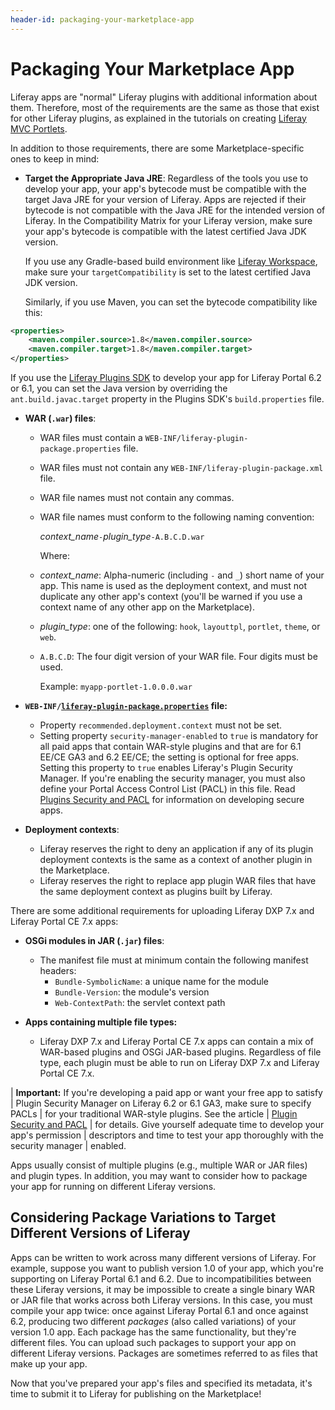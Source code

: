 ```yaml
---
header-id: packaging-your-marketplace-app
---
```


# Packaging Your Marketplace App

Liferay apps are "normal" Liferay plugins with additional information about
them. Therefore, most of the requirements are the same as those that exist for
other Liferay plugins, as explained in the tutorials on creating
[Liferay MVC Portlets](/docs/7-2/appdev/-/knowledge_base/a/liferay-mvc-portlet).

In addition to those requirements, there are some Marketplace-specific ones to
keep in mind:

- **Target the Appropriate Java JRE**: Regardless of the tools you use to 
  develop your app, your app's bytecode must be compatible with the target Java
  JRE for your version of Liferay. Apps are rejected if their bytecode is not
  compatible with the Java JRE for the intended version of Liferay. In the
  Compatibility Matrix for your Liferay version, make sure your app's bytecode
  is compatible with the latest certified Java JDK version.

  If you use any Gradle-based build environment like 
  [Liferay Workspace](/docs/7-2/reference/-/knowledge_base/r/liferay-workspace), make
  sure your `targetCompatibility` is set to the latest certified Java JDK
  version. 

  Similarly, if you use Maven, you can set the bytecode compatibility like this: 

```xml
<properties>
    <maven.compiler.source>1.8</maven.compiler.source>
    <maven.compiler.target>1.8</maven.compiler.target>  
</properties>
```

  If you use the 
  [Liferay Plugins SDK](/docs/6-2/tutorials/-/knowledge_base/t/plugins-sdk)
  to develop your app for Liferay Portal 6.2 or 6.1, you can set the Java
  version by overriding  the `ant.build.javac.target` property in the Plugins
  SDK's `build.properties` file. 

- **WAR (`.war`) files**:
    - WAR files must contain a `WEB-INF/liferay-plugin-package.properties` file.
    - WAR files must not contain any `WEB-INF/liferay-plugin-package.xml` file.
    - WAR file names must not contain any commas.
    - WAR file names must conform to the following naming convention:

      *context_name*`-`*plugin_type*`-A.B.C.D.war`

      Where:

    - *context_name*: Alpha-numeric (including `-` and `_`) short name of
      your app. This name is used as the deployment context, and must not
      duplicate any other app's context (you'll be warned if you use a
      context name of any other app on the Marketplace).

    - *plugin_type*: one of the following: `hook`, `layouttpl`,
      `portlet`, `theme`, or `web`.

    - `A.B.C.D`: The four digit version of your WAR file. Four digits must
       be used.

        Example: `myapp-portlet-1.0.0.0.war`

- **`WEB-INF/`[`liferay-plugin-package.properties`](https://docs.liferay.com/ce/portal/7.1-latest/propertiesdoc/liferay-plugin-package_7_1_0.properties.html)
  file:**
    - Property `recommended.deployment.context` must not be set.
    - Setting property `security-manager-enabled` to `true` is mandatory for all
      paid apps that contain WAR-style plugins and that are for 6.1 EE/CE GA3
      and 6.2 EE/CE; the setting is optional for free apps. Setting this
      property to `true` enables Liferay's Plugin Security Manager. If you're
      enabling the security manager, you must also define your Portal Access
      Control List (PACL) in this file. Read
      [Plugins Security and PACL](/docs/6-2/tutorials/-/knowledge_base/t/plugin-security-and-pacl)
      for information on developing secure apps.
- **Deployment contexts**:
    - Liferay reserves the right to deny an application if any of its plugin
      deployment contexts is the same as a context of another plugin in the
      Marketplace.
    - Liferay reserves the right to replace app plugin WAR files that have
      the same deployment context as plugins built by Liferay.

There are some additional requirements for uploading Liferay DXP 7.x and Liferay
Portal CE 7.x apps:

- **OSGi modules in JAR (`.jar`) files**:
    - The manifest file must at minimum contain the following manifest headers:
        - `Bundle-SymbolicName`: a unique name for the module
        - `Bundle-Version`: the module's version
        - `Web-ContextPath`: the servlet context path
  <!--  - For more information, see 
      [OSGi and Modularity - Modules](/docs/7-1/tutorials/-/knowledge_base/t/osgi-and-modularity). -->

- **Apps containing multiple file types:**
    - Liferay DXP 7.x and Liferay Portal CE 7.x apps can contain a mix of 
      WAR-based plugins and OSGi JAR-based plugins. Regardless of file type,
      each plugin must be able to run on Liferay DXP 7.x and Liferay Portal CE
      7.x. 

| **Important:** If you're developing a paid app or want your free app to satisfy
| Plugin Security Manager on Liferay 6.2 or 6.1 GA3, make sure to specify PACLs
| for your traditional WAR-style plugins. See the article
| [Plugin Security and PACL](/docs/6-2/tutorials/-/knowledge_base/t/plugin-security-and-pacl)
| for details. Give yourself adequate time to develop your app's permission
| descriptors and time to test your app thoroughly with the security manager
| enabled.

Apps usually consist of multiple plugins (e.g., multiple WAR or JAR files) and 
plugin types. In addition, you may want to consider how to package your app for 
running on different Liferay versions. 

## Considering Package Variations to Target Different Versions of Liferay

Apps can be written to work across many different versions of Liferay. For
example, suppose you want to publish version 1.0 of your app, which you're
supporting on Liferay Portal 6.1 and 6.2. Due to incompatibilities between these
Liferay versions, it may be impossible to create a single binary WAR or JAR file
that works across both Liferay versions. In this case, you must compile your app
twice: once against Liferay Portal 6.1 and once against 6.2, producing two
different *packages* (also called variations) of your version 1.0 app. Each
package has the same functionality, but they're different files. You can upload
such packages to support your app on different Liferay versions. Packages are
sometimes referred to as files that make up your app. 

Now that you've prepared your app's files and specified its metadata, it's
time to submit it to Liferay for publishing on the Marketplace! 
